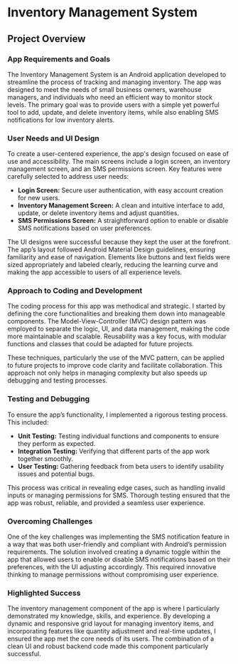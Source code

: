 # Inventory Management System

## Project Overview

### App Requirements and Goals
The Inventory Management System is an Android application developed to streamline the process of tracking and managing inventory. The app was designed to meet the needs of small business owners, warehouse managers, and individuals who need an efficient way to monitor stock levels. The primary goal was to provide users with a simple yet powerful tool to add, update, and delete inventory items, while also enabling SMS notifications for low inventory alerts.

### User Needs and UI Design
To create a user-centered experience, the app's design focused on ease of use and accessibility. The main screens include a login screen, an inventory management screen, and an SMS permissions screen. Key features were carefully selected to address user needs:
- **Login Screen:** Secure user authentication, with easy account creation for new users.
- **Inventory Management Screen:** A clean and intuitive interface to add, update, or delete inventory items and adjust quantities.
- **SMS Permissions Screen:** A straightforward option to enable or disable SMS notifications based on user preferences.

The UI designs were successful because they kept the user at the forefront. The app’s layout followed Android Material Design guidelines, ensuring familiarity and ease of navigation. Elements like buttons and text fields were sized appropriately and labeled clearly, reducing the learning curve and making the app accessible to users of all experience levels.

### Approach to Coding and Development
The coding process for this app was methodical and strategic. I started by defining the core functionalities and breaking them down into manageable components. The Model-View-Controller (MVC) design pattern was employed to separate the logic, UI, and data management, making the code more maintainable and scalable. Reusability was a key focus, with modular functions and classes that could be adapted for future projects.

These techniques, particularly the use of the MVC pattern, can be applied to future projects to improve code clarity and facilitate collaboration. This approach not only helps in managing complexity but also speeds up debugging and testing processes.

### Testing and Debugging
To ensure the app’s functionality, I implemented a rigorous testing process. This included:
- **Unit Testing:** Testing individual functions and components to ensure they perform as expected.
- **Integration Testing:** Verifying that different parts of the app work together smoothly.
- **User Testing:** Gathering feedback from beta users to identify usability issues and potential bugs.

This process was critical in revealing edge cases, such as handling invalid inputs or managing permissions for SMS. Thorough testing ensured that the app was robust, reliable, and provided a seamless user experience.

### Overcoming Challenges
One of the key challenges was implementing the SMS notification feature in a way that was both user-friendly and compliant with Android’s permission requirements. The solution involved creating a dynamic toggle within the app that allowed users to enable or disable SMS notifications based on their preferences, with the UI adjusting accordingly. This required innovative thinking to manage permissions without compromising user experience.

### Highlighted Success
The inventory management component of the app is where I particularly demonstrated my knowledge, skills, and experience. By developing a dynamic and responsive grid layout for managing inventory items, and incorporating features like quantity adjustment and real-time updates, I ensured the app met the core needs of its users. The combination of a clean UI and robust backend code made this component particularly successful.
